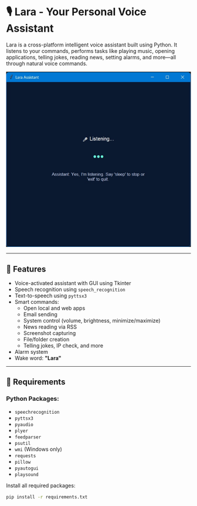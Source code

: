 # 🎙️ Lara - Your Personal Voice Assistant

Lara is a cross-platform intelligent voice assistant built using Python. It listens to your commands, performs tasks like playing music, opening applications, telling jokes, reading news, setting alarms, and more—all through natural voice commands.

![Lara UI Preview](screenshot/lara.jpg)

---

## 🚀 Features

- Voice-activated assistant with GUI using Tkinter
- Speech recognition using `speech_recognition`
- Text-to-speech using `pyttsx3`
- Smart commands:
  - Open local and web apps
  - Email sending
  - System control (volume, brightness, minimize/maximize)
  - News reading via RSS
  - Screenshot capturing
  - File/folder creation
  - Telling jokes, IP check, and more
- Alarm system
- Wake word: **"Lara"**

---

## 🧰 Requirements

### Python Packages:
- `speechrecognition`
- `pyttsx3`
- `pyaudio`
- `plyer`
- `feedparser`
- `psutil`
- `wmi` (Windows only)
- `requests`
- `pillow`
- `pyautogui`
- `playsound`

Install all required packages:

```bash
pip install -r requirements.txt
